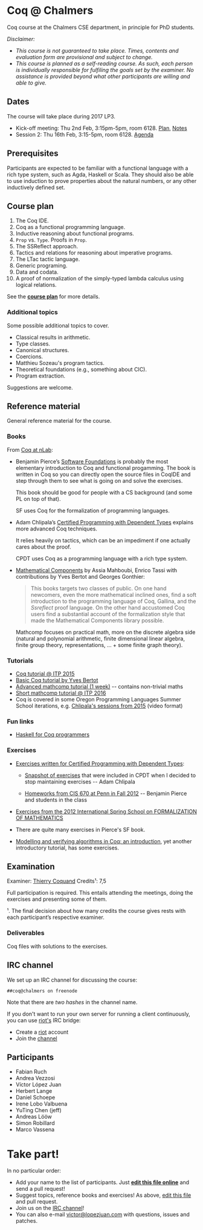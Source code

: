 # Coq @ Chalmers

Coq course at the Chalmers CSE department, in principle for PhD students.

*Disclaimer:*
- *This course is not guaranteed to take place. Times, contents and evaluation form are provisional and subject to change.*
- *This course is planned as a self-reading course. As such, each person is individually responsible for fulfiling the goals set by the examiner. No assistance is provided beyond what other participants are willing and able to give.*

## Dates

The course will take place during 2017 LP3.

- Kick-off meeting: Thu 2nd Feb, 3:15pm-5pm, room 6128. [Plan](plan.md), [Notes](notes/session01.md)
- Session 2: Thu 16th Feb, 3:15-5pm, room 6128. [Agenda](/notes/session02.md)

## Prerequisites

Participants are expected to be familiar with a functional language
with a rich type system, such as Agda, Haskell or Scala. They
should also be able to use induction to prove properties about
the natural numbers, or any other inductively defined set.

## Course plan

1. The Coq IDE.
2. Coq as a functional programming language.
3. Inductive reasoning about functional programs.
4. `Prop` vs. `Type`. Proofs in `Prop`.
5. The SSReflect approach.
6. Tactics and relations for reasoning about imperative programs.
7. The LTac tactic language.
9. Generic programing.
10. Data and codata.
11. A proof of normalization of the simply-typed lambda calculus using
    logical relations.

See the **[course plan][plan]** for more details.

[plan]: plan.md

### Additional topics

Some possible additional topics to cover.

- Classical results in arithmetic.
- Type classes.
- Canonical structures.
- Coercions.
- Matthieu Sozeau's program tactics.
- Theoretical foundations (e.g., something about CIC).
- Program extraction.

Suggestions are welcome.

## Reference material

General reference material for the course.

### Books

From [Coq at nLab](https://ncatlab.org/nlab/show/Coq):

+ Benjamin Pierce’s [Software Foundations](http://www.cis.upenn.edu/~bcpierce/sf) is probably the most elementary introduction to Coq and functional progamming. The book is written in Coq so you can directly open the source files in CoqIDE and step through them to see what is going on and solve the exercises.

  This book should be good for people with a CS background (and some PL on top of that).

  SF uses Coq for the formalization of programming languages.

+ Adam Chlipala’s [Certified Programming with Dependent Types](http://adam.chlipala.net/cpdt/) explains more advanced Coq techniques.

  It relies heavily on tactics, which can be an impediment if one actually cares about the proof.

  CPDT uses Coq as a programming language with a rich type system.

+ [Mathematical Components](https://math-comp.github.io/mcb/book.pdf) by Assia Mahboubi, Enrico Tassi with contributions by Yves Bertot and Georges Gonthier:

  > This books targets two classes of public.  On one hand newcomers, even the
  > more mathematical inclined ones,  find a soft introduction to the programming
  > language of Coq, Gallina, and the *Ssreflect* proof language.  On the other hand
  > accustomed Coq users find a substantial account of the formalization style that
  > made the Mathematical Components library possible.

  Mathcomp focuses on practical math, more on the discrete algebra side
  (natural and polynomial arithmetic, finite dimensional linear algebra,
  finite group theory, representations, ... + some finite graph theory).

### Tutorials

  - [Coq tutorial @ ITP 2015](https://coq.inria.fr/coq-itp-2015)
  - [Basic Coq tutorial by Yves Bertot](https://team.inria.fr/marelle/en/coq-winter-school-2016/)
  - [Advanced mathcomp tutorial (1 week)](https://team.inria.fr/marelle/en/advanced-coq-winter-school-2016/) -- contains non-trivial maths
  - [Short mathcomp tutorial @ ITP 2016](https://github.com/math-comp/wiki/wiki/tutorial-itp2016)
  - Coq is covered in some Oregon Programming Languages Summer School iterations, e.g. [Chlipala's sessions from 2015](https://www.cs.uoregon.edu/research/summerschool/summer15/curriculum.html) (video format)

### Fun links

  - [Haskell for Coq programmers](http://blog.ezyang.com/2014/03/haskell-for-coq-programmers/)

### Exercises

+ [Exercises written for Certified Programming with Dependent Types](http://adam.chlipala.net/cpdt/ex/):

  + [Snapshot of exercises](http://adam.chlipala.net/cpdt/ex/exercises.pdf) that were included in CPDT when I decided to stop maintaining exercises -- Adam Chlipala

  + [Homeworks from CIS 670 at Penn in Fall 2012](http://www.cis.upenn.edu/~bcpierce/courses/670Fall12/) -- Benjamin Pierce and students in the class

+ [Exercises from the 2012 International Spring School on FORMALIZATION OF MATHEMATICS](http://www-sop.inria.fr/manifestations/MapSpringSchool/program.html)

+ There are quite many exercises in Pierce's SF book.

+ [Modelling and verifying algorithms in Coq: an introduction](http://www.di.ens.fr/~zappa/teaching/coq/ecole11/), yet another introductory tutorial, has some exercises.

## Examination

Examiner: [Thierry Coquand](http://www.cse.chalmers.se/~coquand/)
Credits¹: 7,5

Full participation is required. This entails attending the meetings, doing the exercises and presenting some of them.

¹. The final decision about how many credits the course gives rests with each participant’s respective examiner.

### Deliverables

Coq files with solutions to the exercises.

## IRC channel

We set up an IRC channel for discussing the course:

    ##coq@chalmers on freenode

Note that there are *two hashes* in the channel name.

If you don't want to run your own server for running a client continuously, you
can use [riot's](http://riot.im) IRC bridge:

- Create a [riot](http://riot.im/) account
- Join the [channel](https://riot.im/app/#/room/#freenode_##coq@chalmers:matrix.org)

## Participants

+ Fabian Ruch
+ Andrea Vezzosi
+ Víctor López Juan
+ Herbert Lange
+ Daniel Schoepe
+ Irene Lobo Valbuena
+ YuTing Chen (jeff)
+ Andreas Lööw
+ Simon Robillard
+ Marco Vassena

# Take part!

In no particular order:

+ Add your name to the list of participants. Just **[edit this file online][edit]** and send a pull request!
+ Suggest topics, reference books and exercises! As above, [edit this file][edit] and pull request.
+ Join us on the [IRC channel][irc]!
+ You can also e-mail <victor@lopezjuan.com> with questions, issues and patches.

[edit]: https://github.com/vlopezj/coq-course-2016/edit/master/README.md
[irc]: http://webchat.freenode.net?channels=%23%23coq@chalmers&uio=d4
